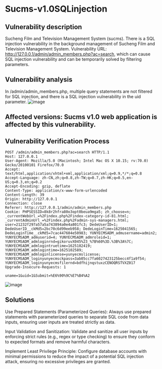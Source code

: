# Sucms-v1.0SQLinjection
## Vulnerability description
Sucheng Film and Television Management System (sucms). There is a SQL injection vulnerability in the background management of Sucheng Film and Television Management System. Vulnerability URL: http://127.0.0.1/admin/admin_members.php?ac=search, which can cause SQL injection vulnerability and can be temporarily solved by filtering parameters.
## Vulnerability analysis
In /admin/admin_members.php, multiple query statements are not filtered for SQL injection, and there is a SQL injection vulnerability in the uid parameter.
![image](https://github.com/user-attachments/assets/8380a9b7-7271-40a7-b533-9e345ccc4919)
## Affected versions: Sucms v1.0 web application is affected by this vulnerability.
## Vulnerability Verification Process
```
POST /admin/admin_members.php?ac=search HTTP/1.1
Host: 127.0.0.1
User-Agent: Mozilla/5.0 (Macintosh; Intel Mac OS X 10.15; rv:70.0) Gecko/20100101 Firefox/70.0
Accept: text/html,application/xhtml+xml,application/xml;q=0.9,*/*;q=0.8
Accept-Language: zh-CN,zh;q=0.8,zh-TW;q=0.7,zh-HK;q=0.5,en-US;q=0.3,en;q=0.2
Accept-Encoding: gzip, deflate
Content-Type: application/x-www-form-urlencoded
Content-Length: 39
Origin: http://127.0.0.1
Connection: close
Referer: http://127.0.0.1/admin/admin_members.php
Cookie: PHPSESSID=8k8r2hfra80o3opt0beua9mga5; zh_choose=n; _currentWebUrl_=%2Findex.php%2Findex-category-id-81.html; _currentAdminUrl_=%2Findex.php%2Fadmin-sys-managers.html; user=21232f297a57a5a743894a0e4a801fc3; DedeUserID=1; DedeUserID__ckMd5=2bc70c6d99eeb958; DedeLoginTime=1625041565; DedeLoginTime__ckMd5=7cac447604e50983; YUNYECMSADM_admusername=admin2; YUNYECMSADM_admuserid=4; YUNYECMSADM_admroleid=1; YUNYECMSADM_admloginrnd=gikoruvX045%23_%7B%60%3D.%3B%3A%7C; YUNYECMSADM_admlogintruetime=1625102419; YUNYECMSADM_admlogintime=1625102589; YUNYECMSADM_admloginlicense=yunyecmslicense; YUNYECMSADM_loginyunyecmsckpass=3ab05cc7fa6027423125becc4f1a9f54; YUNYECMSADM_loginyunyecmsfilernd=bdfhijnqstuxzCENOQRSTVXZ017
Upgrade-Insecure-Requests: 1

uname=1&uid=1&Submit=%E6%90%9C%E7%B4%A2
```
![image](https://github.com/user-attachments/assets/07b5d7fc-0744-4b5d-b35a-e859a6838b84)

## Solutions
Use Prepared Statements (Parameterized Queries):
Always use prepared statements with parameterized queries to separate SQL code from data inputs, ensuring user inputs are treated strictly as data.

Input Validation and Sanitization:
Validate and sanitize all user inputs by enforcing strict rules (e.g., regex or type checking) to ensure they conform to expected formats and remove harmful characters.

Implement Least Privilege Principle:
Configure database accounts with minimal permissions to reduce the impact of a potential SQL injection attack, ensuring no excessive privileges are granted.
